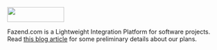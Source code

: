 <img src="http://img.fazend.com/logo.png" style="width: 131px; height: 35px;">

Fazend.com is a Lightweight Integration Platform for software projects. Read
[this blog article](http://blog.fazend.com/post/50437385919)
for some preliminary details about our plans.

